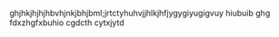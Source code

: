 ghjhkjhjhjhbvhjnkjbhjbml;jrtctyhuhvjjhlkjhfjygygiyugigvuy hiubuib ghg
fdxzhgfxbuhio
cgdcth
cytxjytd

